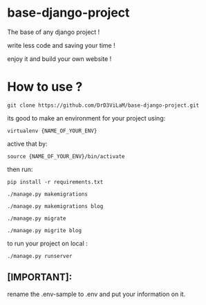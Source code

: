 # base-django-project
The base of any django project !

write less code and saving your time !

enjoy it and build your own website !

# How to use ?
`git clone https://github.com/DrD3ViLaM/base-django-project.git`

its good to make an environment for your project using:

`virtualenv {NAME_OF_YOUR_ENV}`

active that by:

`source {NAME_OF_YOUR_ENV}/bin/activate`

then run:

`pip install -r requirements.txt`

`./manage.py makemigrations`

`./manage.py makemigrations blog`

`./manage.py migrate`

`./manage.py migrite blog`

to run your project on local : 

`./manage.py runserver`


## [IMPORTANT]: 
rename the .env-sample to .env and put your information on it.
